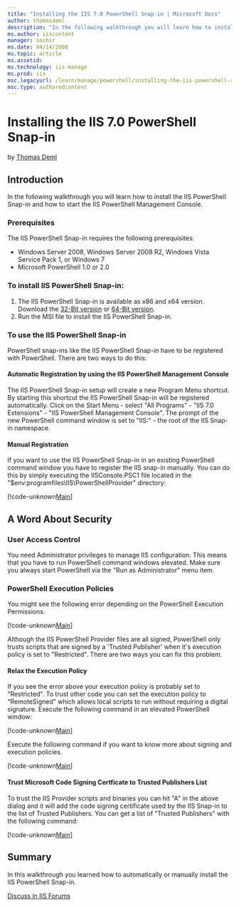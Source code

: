 ```yaml
---
title: "Installing the IIS 7.0 PowerShell Snap-in | Microsoft Docs"
author: thomasdeml
description: "In the following walkthrough you will learn how to install the IIS PowerShell Snap-in and how to start the IIS PowerShell Management Console. Prerequisites T..."
ms.author: iiscontent
manager: soshir
ms.date: 04/14/2008
ms.topic: article
ms.assetid: 
ms.technology: iis-manage
ms.prod: iis
msc.legacyurl: /learn/manage/powershell/installing-the-iis-powershell-snap-in
msc.type: authoredcontent
---
```

Installing the IIS 7.0 PowerShell Snap-in
====================
by [Thomas Deml](https://github.com/thomasdeml)

## Introduction

In the following walkthrough you will learn how to install the IIS PowerShell Snap-in and how to start the IIS PowerShell Management Console.

### Prerequisites

The IIS PowerShell Snap-in requires the following prerequisites:

- Windows Server 2008, Windows Server 2008 R2, Windows Vista Service Pack 1, or Windows 7
- Microsoft PowerShell 1.0 or 2.0

### To install IIS PowerShell Snap-in:

1. The IIS PowerShell Snap-in is available as x86 and x64 version. Download the [32-Bit version](https://iis.net/downloads/default.aspx?tabid=34&amp;g=6&amp;i=1664 "32-Bit IIS 7.0 PowerShell Provider") or [64-Bit version](https://iis.net/downloads/default.aspx?tabid=34&amp;g=6&amp;i=1665 "64-Bit PowerShell Provider").
2. Run the MSI file to install the IIS PowerShell Snap-in.

### To use the IIS PowerShell Snap-in

PowerShell snap-ins like the IIS PowerShell Snap-in have to be registered with PowerShell. There are two ways to do this:

#### Automatic Registration by using the IIS PowerShell Management Console

The IIS PowerShell Snap-in setup will create a new Program Menu shortcut. By starting this shortcut the IIS PowerShell Snap-in will be registered automatically. Click on the Start Menu - select "All Programs" - "IIS 7.0 Extensions" - "IIS PowerShell Management Console". The prompt of the new PowerShell command window is set to "IIS:\" - the root of the IIS Snap-in namespace.

#### Manual Registration

If you want to use the IIS PowerShell Snap-in in an existing PowerShell command window you have to register the IIS snap-in manually. You can do this by simply executing the IISConsole.PSC1 file located in the "$env:programfiles\IIS\PowerShellProvider" directory:


[!code-unknown[Main](installing-the-iis-powershell-snap-in/samples/sample-127212-1.unknown)]


## A Word About Security

### User Access Control

You need Administrator privileges to manage IIS configuration. This means that you have to run PowerShell command windows elevated. Make sure you always start PowerShell via the "Run as Administrator" menu item.

### PowerShell Execution Policies

You might see the following error depending on the PowerShell Execution Permissions.


[!code-unknown[Main](installing-the-iis-powershell-snap-in/samples/sample-127212-2.unknown)]


Although the IIS PowerShell Provider files are all signed, PowerShell only trusts scripts that are signed by a 'Trusted Publisher' when it's execution policy is set to "Restricted". There are two ways you can fix this problem.

#### Relax the Execution Policy

If you see the error above your execution policy is probably set to "Restricted". To trust other code you can set the execution policy to "RemoteSigned" which allows local scripts to run without requiring a digital signature. Execute the following command in an elevated PowerShell window:


[!code-unknown[Main](installing-the-iis-powershell-snap-in/samples/sample-127212-3.unknown)]


Execute the following command if you want to know more about signing and execution policies.


[!code-unknown[Main](installing-the-iis-powershell-snap-in/samples/sample-127212-4.unknown)]


#### Trust Microsoft Code Signing Certficate to Trusted Publishers List

To trust the IIS Provider scripts and binaries you can hit "A" in the above dialog and it will add the code signing certificate used by the IIS Snap-in to the list of Trusted Publishers. You can get a list of "Trusted Publishers" with the following command:


[!code-unknown[Main](installing-the-iis-powershell-snap-in/samples/sample-127212-5.unknown)]


## Summary

In this walkthrough you learned how to automatically or manually install the IIS PowerShell Snap-in.
  
  
[Discuss in IIS Forums](https://forums.iis.net/1151.aspx)